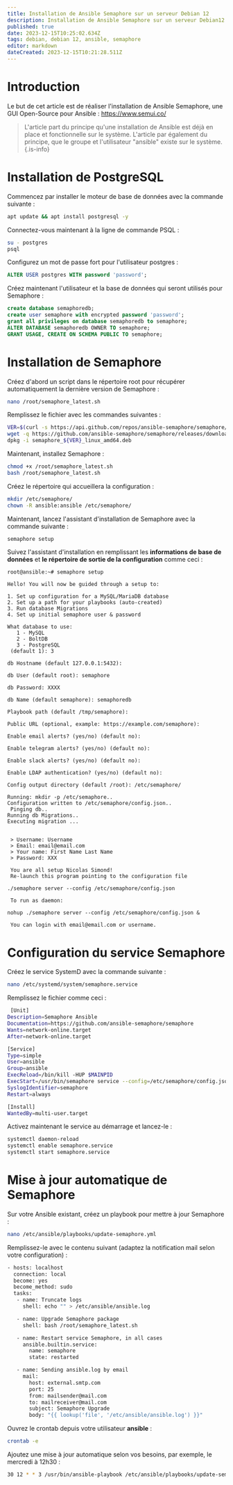 ```yaml
---
title: Installation de Ansible Semaphore sur un serveur Debian 12
description: Installation de Ansible Semaphore sur un serveur Debian12 avec une installation Ansible existante
published: true
date: 2023-12-15T10:25:02.634Z
tags: debian, debian 12, ansible, semaphore
editor: markdown
dateCreated: 2023-12-15T10:21:28.511Z
---
```


# Introduction

Le but de cet article est de réaliser l'installation de Ansible Semaphore, une GUI Open-Source pour Ansible : https://www.semui.co/

> L'article part du principe qu'une installation de Ansible est déjà en place et fonctionnelle sur le système.
> L'article par également du principe, que le groupe et l'utilisateur "ansible" existe sur le système.
{.is-info}


# Installation de PostgreSQL

Commencez par installer le moteur de base de données avec la commande suivante : 

```bash
apt update && apt install postgresql -y
```

Connectez-vous maintenant à la ligne de commande PSQL : 

```bash
su - postgres
psql
```

Configurez un mot de passe fort pour l'utilisateur postgres :

```sql
ALTER USER postgres WITH password 'password';
```

Créez maintenant l'utilisateur et la base de données qui seront utilisés pour Semaphore : 

```sql
create database semaphoredb;
create user semaphore with encrypted password 'password';
grant all privileges on database semaphoredb to semaphore;
ALTER DATABASE semaphoredb OWNER TO semaphore;
GRANT USAGE, CREATE ON SCHEMA PUBLIC TO semaphore;
```

# Installation de Semaphore

Créez d'abord un script dans le répertoire root pour récupérer automatiquement la dernière version de Semaphore :
```bash
nano /root/semaphore_latest.sh
```

Remplissez le fichier avec les commandes suivantes :
```bash
VER=$(curl -s https://api.github.com/repos/ansible-semaphore/semaphore/releases/latest|grep tag_name | cut -d '"' -f 4|sed 's/v//g')
wget -q https://github.com/ansible-semaphore/semaphore/releases/download/v${VER}/semaphore_${VER}_linux_amd64.deb
dpkg -i semaphore_${VER}_linux_amd64.deb
```

Maintenant, installez Semaphore : 
```bash
chmod +x /root/semaphore_latest.sh
bash /root/semaphore_latest.sh
```

Créez le répertoire qui accueillera la configuration  : 
```bash
mkdir /etc/semaphore/
chown -R ansible:ansible /etc/semaphore/
```

Maintenant, lancez l'assistant d'installation de Semaphore avec la commande suivante : 
```bash
semaphore setup
```

Suivez l'assistant d'installation en remplissant les **informations de base de données** et **le répertoire de sortie de la configuration** comme ceci :

```
root@ansible:~# semaphore setup

Hello! You will now be guided through a setup to:

1. Set up configuration for a MySQL/MariaDB database
2. Set up a path for your playbooks (auto-created)
3. Run database Migrations
4. Set up initial semaphore user & password

What database to use:
   1 - MySQL
   2 - BoltDB
   3 - PostgreSQL
 (default 1): 3

db Hostname (default 127.0.0.1:5432):

db User (default root): semaphore

db Password: XXXX

db Name (default semaphore): semaphoredb

Playbook path (default /tmp/semaphore):

Public URL (optional, example: https://example.com/semaphore):

Enable email alerts? (yes/no) (default no):

Enable telegram alerts? (yes/no) (default no):

Enable slack alerts? (yes/no) (default no):

Enable LDAP authentication? (yes/no) (default no):

Config output directory (default /root): /etc/semaphore/

Running: mkdir -p /etc/semaphore..
Configuration written to /etc/semaphore/config.json..
 Pinging db..
Running db Migrations..
Executing migration ...


 > Username: Username
 > Email: email@email.com
 > Your name: First Name Last Name
 > Password: XXX

 You are all setup Nicolas Simond!
 Re-launch this program pointing to the configuration file

./semaphore server --config /etc/semaphore/config.json

 To run as daemon:

nohup ./semaphore server --config /etc/semaphore/config.json &

 You can login with email@email.com or username.
 ```
 
 
 # Configuration du service Semaphore
 
 Créez le service SystemD avec la commande suivante : 
 ```bash
 nano /etc/systemd/system/semaphore.service
  ```
  
 Remplissez le fichier comme ceci : 
```bash
 [Unit]
Description=Semaphore Ansible
Documentation=https://github.com/ansible-semaphore/semaphore
Wants=network-online.target
After=network-online.target

[Service]
Type=simple
User=ansible
Group=ansible
ExecReload=/bin/kill -HUP $MAINPID
ExecStart=/usr/bin/semaphore service --config=/etc/semaphore/config.json
SyslogIdentifier=semaphore
Restart=always

[Install]
WantedBy=multi-user.target
```
 
Activez maintenant le service au démarrage et lancez-le : 
```bash
systemctl daemon-reload
systemctl enable semaphore.service
systemctl start semaphore.service
```


# Mise à jour automatique de Semaphore

Sur votre Ansible existant, créez un playbook pour mettre à jour Semaphore : 
```bash
nano /etc/ansible/playbooks/update-semaphore.yml
```

Remplissez-le avec le contenu suivant (adaptez la notification mail selon votre configuration) :
```bash
- hosts: localhost
  connection: local
  become: yes
  become_method: sudo
  tasks:
   - name: Truncate logs
     shell: echo "" > /etc/ansible/ansible.log

   - name: Upgrade Semaphore package
     shell: bash /root/semaphore_latest.sh

   - name: Restart service Semaphore, in all cases
     ansible.builtin.service:
       name: semaphore
       state: restarted

   - name: Sending ansible.log by email
     mail:
       host: external.smtp.com
       port: 25
       from: mailsender@mail.com
       to: mailreceiver@mail.com
       subject: Semaphore Upgrade
       body: "{{ lookup('file', '/etc/ansible/ansible.log') }}"
```


Ouvrez le crontab depuis votre utilisateur **ansible** : 
```bash
crontab -e 
```

Ajoutez une mise à jour automatique selon vos besoins, par exemple, le mercredi à 12h30 : 
```bash
30 12 * * 3 /usr/bin/ansible-playbook /etc/ansible/playbooks/update-semaphore.yml
```